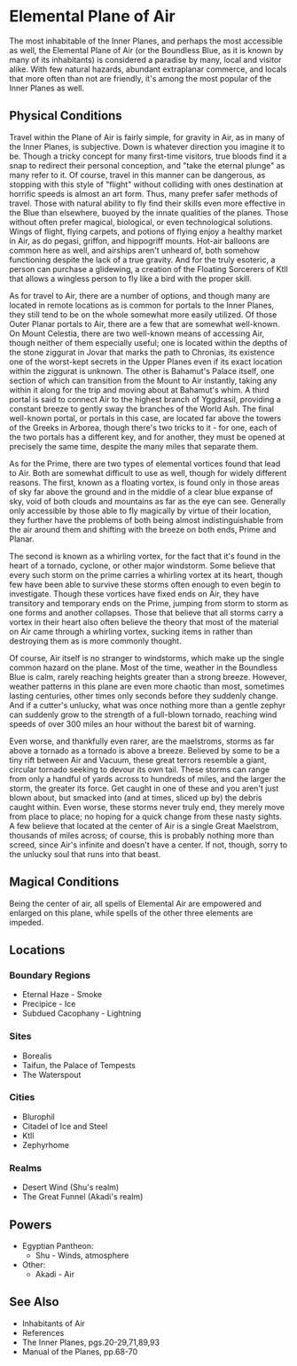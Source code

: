 # Elemental Plane of Air

The most inhabitable of the Inner Planes, and perhaps the most accessible as well, the Elemental Plane of Air (or the Boundless Blue, as it is known by many of its inhabitants) is considered a paradise by many, local and visitor alike. With few natural hazards, abundant extraplanar commerce, and locals that more often than not are friendly, it's among the most popular of the Inner Planes as well.


## Physical Conditions

Travel within the Plane of Air is fairly simple, for gravity in Air, as in many of the Inner Planes, is subjective. Down is whatever direction you imagine it to be. Though a tricky concept for many first-time visitors, true bloods find it a snap to redirect their personal conception, and "take the eternal plunge" as many refer to it. Of course, travel in this manner can be dangerous, as stopping with this style of "flight" without colliding with ones destination at horrific speeds is almost an art form. Thus, many prefer safer methods of travel. Those with natural ability to fly find their skills even more effective in the Blue than elsewhere, buoyed by the innate qualities of the planes. Those without often prefer magical, biological, or even technological solutions. Wings of flight, flying carpets, and potions of flying enjoy a healthy market in Air, as do pegasi, griffon, and hippogriff mounts. Hot-air balloons are common here as well, and airships aren't unheard of, both somehow functioning despite the lack of a true gravity. And for the truly esoteric, a person can purchase a glidewing, a creation of the Floating Sorcerers of Ktll that allows a wingless person to fly like a bird with the proper skill.

As for travel to Air, there are a number of options, and though many are located in remote locations as is common for portals to the Inner Planes, they still tend to be on the whole somewhat more easily utilized. Of those Outer Planar portals to Air, there are a few that are somewhat well-known. On Mount Celestia, there are two well-known means of accessing Air, though neither of them especially useful; one is located within the depths of the stone ziggurat in Jovar that marks the path to Chronias, its existence one of the worst-kept secrets in the Upper Planes even if its exact location within the ziggurat is unknown. The other is Bahamut's Palace itself, one section of which can transition from the Mount to Air instantly, taking any within it along for the trip and moving about at Bahamut's whim. A third portal is said to connect Air to the highest branch of Yggdrasil, providing a constant breeze to gently sway the branches of the World Ash. The final well-known portal, or portals in this case, are located far above the towers of the Greeks in Arborea, though there's two tricks to it - for one, each of the two portals has a different key, and for another, they must be opened at precisely the same time, despite the many miles that separate them.

As for the Prime, there are two types of elemental vortices found that lead to Air. Both are somewhat difficult to use as well, though for widely different reasons. The first, known as a floating vortex, is found only in those areas of sky far above the ground and in the middle of a clear blue expanse of sky, void of both clouds and mountains as far as the eye can see. Generally only accessible by those able to fly magically by virtue of their location, they further have the problems of both being almost indistinguishable from the air around them and shifting with the breeze on both ends, Prime and Planar.

The second is known as a whirling vortex, for the fact that it's found in the heart of a tornado, cyclone, or other major windstorm. Some believe that every such storm on the prime carries a whirling vortex at its heart, though few have been able to survive these storms often enough to even begin to investigate. Though these vortices have fixed ends on Air, they have transitory and temporary ends on the Prime, jumping from storm to storm as one forms and another collapses. Those that believe that all storms carry a vortex in their heart also often believe the theory that most of the material on Air came through a whirling vortex, sucking items in rather than destroying them as is more commonly thought.

Of course, Air itself is no stranger to windstorms, which make up the single common hazard on the plane. Most of the time, weather in the Boundless Blue is calm, rarely reaching heights greater than a strong breeze. However, weather patterns in this plane are even more chaotic than most, sometimes lasting centuries, other times only seconds before they suddenly change. And if a cutter's unlucky, what was once nothing more than a gentle zephyr can suddenly grow to the strength of a full-blown tornado, reaching wind speeds of over 300 miles an hour without the barest bit of warning.

Even worse, and thankfully even rarer, are the maelstroms, storms as far above a tornado as a tornado is above a breeze. Believed by some to be a tiny rift between Air and Vacuum, these great terrors resemble a giant, circular tornado seeking to devour its own tail. These storms can range from only a handful of yards across to hundreds of miles, and the larger the storm, the greater its force. Get caught in one of these and you aren't just blown about, but smacked into (and at times, sliced up by) the debris caught within. Even worse, these storms never truly end, they merely move from place to place; no hoping for a quick change from these nasty sights. A few believe that located at the center of Air is a single Great Maelstrom, thousands of miles across; of course, this is probably nothing more than screed, since Air's infinite and doesn't have a center. If not, though, sorry to the unlucky soul that runs into that beast.


## Magical Conditions
Being the center of air, all spells of Elemental Air are empowered and enlarged on this plane, while spells of the other three elements are impeded.


## Locations
### Boundary Regions
- Eternal Haze - Smoke
- Precipice - Ice
- Subdued Cacophany - Lightning

### Sites
- Borealis
- Taifun, the Palace of Tempests
- The Waterspout

### Cities
- Blurophil
- Citadel of Ice and Steel
- Ktll
- Zephyrhome

### Realms
- Desert Wind (Shu's realm)
- The Great Funnel (Akadi's realm)


## Powers
- Egyptian Pantheon:
	- Shu - Winds, atmosphere
- Other:
	- Akadi - Air


## See Also
- Inhabitants of Air
- References
- The Inner Planes, pgs.20-29,71,89,93
- Manual of the Planes, pp.68-70